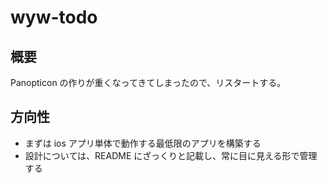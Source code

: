 # wyw-todo

## 概要

Panopticon の作りが重くなってきてしまったので、リスタートする。

## 方向性

- まずは ios アプリ単体で動作する最低限のアプリを構築する
- 設計については、README にざっくりと記載し、常に目に見える形で管理する
